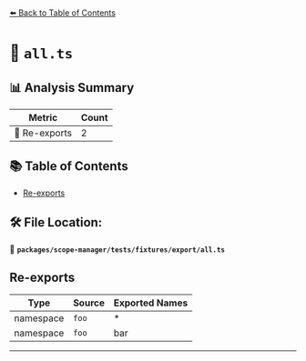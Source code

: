 [⬅️ Back to Table of Contents](../../../../../index.md)

# 📄 `all.ts`

## 📊 Analysis Summary

| Metric | Count |
|--------|-------|
| 🔄 Re-exports | 2 |

## 📚 Table of Contents

- [Re-exports](#re-exports)

## 🛠️ File Location:
📂 **`packages/scope-manager/tests/fixtures/export/all.ts`**

## Re-exports

| Type | Source | Exported Names |
|------|--------|----------------|
| namespace | `foo` | * |
| namespace | `foo` | bar |


---